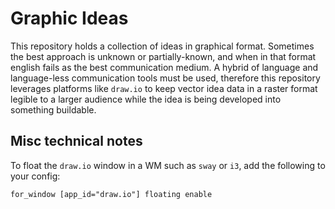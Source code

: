 
# Graphic Ideas

This repository holds a collection of ideas in graphical format.
Sometimes the best approach is unknown or partially-known, and when in that format
english fails as the best communication medium. A hybrid of language and language-less
communication tools must be used, therefore this repository leverages platforms
like `draw.io` to keep vector idea data in a raster format legible to a larger audience
while the idea is being developed into something buildable.

## Misc technical notes

To float the `draw.io` window in a WM such as `sway` or `i3`, add the following to your config:

```
for_window [app_id="draw.io"] floating enable
```



